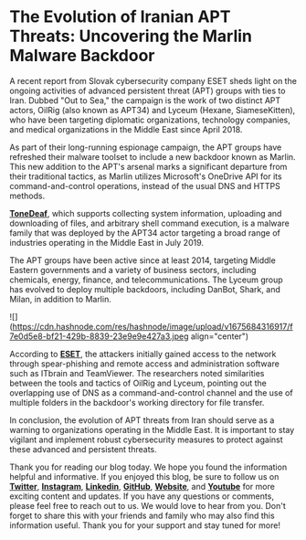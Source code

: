 # The Evolution of Iranian APT Threats: Uncovering the Marlin Malware Backdoor

A recent report from Slovak cybersecurity company ESET sheds light on the ongoing activities of advanced persistent threat (APT) groups with ties to Iran. Dubbed "Out to Sea," the campaign is the work of two distinct APT actors, OilRig (also known as APT34) and Lyceum (Hexane, SiameseKitten), who have been targeting diplomatic organizations, technology companies, and medical organizations in the Middle East since April 2018.

As part of their long-running espionage campaign, the APT groups have refreshed their malware toolset to include a new backdoor known as Marlin. This new addition to the APT's arsenal marks a significant departure from their traditional tactics, as Marlin utilizes Microsoft's OneDrive API for its command-and-control operations, instead of the usual DNS and HTTPS methods.

[**ToneDeaf**](https://www.mandiant.com/resources/blog/hard-pass-declining-apt34-invite-to-join-their-professional-network), which supports collecting system information, uploading and downloading of files, and arbitrary shell command execution, is a malware family that was deployed by the APT34 actor targeting a broad range of industries operating in the Middle East in July 2019.

The APT groups have been active since at least 2014, targeting Middle Eastern governments and a variety of business sectors, including chemicals, energy, finance, and telecommunications. The Lyceum group has evolved to deploy multiple backdoors, including DanBot, Shark, and Milan, in addition to Marlin.

![](https://cdn.hashnode.com/res/hashnode/image/upload/v1675684316917/f7e0d5e8-bf21-429b-8839-23e9e9e427a3.jpeg align="center")

According to [**ESET**](https://www.welivesecurity.com/2022/02/09/eset-threat-report-t32021/), the attackers initially gained access to the network through spear-phishing and remote access and administration software such as ITbrain and TeamViewer. The researchers noted similarities between the tools and tactics of OilRig and Lyceum, pointing out the overlapping use of DNS as a command-and-control channel and the use of multiple folders in the backdoor's working directory for file transfer.

In conclusion, the evolution of APT threats from Iran should serve as a warning to organizations operating in the Middle East. It is important to stay vigilant and implement robust cybersecurity measures to protect against these advanced and persistent threats.

Thank you for reading our blog today. We hope you found the information helpful and informative. If you enjoyed this blog, be sure to follow us on [**Twitter**](https://twitter.com/areyysharma), [**Instagram**](https://www.instagram.com/official_cyber_hub/), [**Linkedin**](https://www.linkedin.com/in/technical-human/), [**GitHub**](https://github.com/pushkarsharma23), [**Website**](https://officialcyberhub.wixsite.com/cyberhub), and [**Youtube**](https://www.youtube.com/@OfficialCyberHub) for more exciting content and updates. If you have any questions or comments, please feel free to reach out to us. We would love to hear from you. Don't forget to share this with your friends and family who may also find this information useful. Thank you for your support and stay tuned for more!
